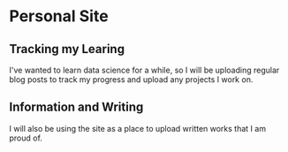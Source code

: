 # Personal Site

## Tracking my Learing
I've wanted to learn data science for a while, so I will be uploading regular blog posts to track my progress and upload any projects I work on.

## Information and Writing
I will also be using the site as a place to upload written works that I am proud of.
